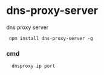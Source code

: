 # dns-proxy-server
dns proxy server

```
 npm install dns-proxy-server -g
```

### cmd

```
  dnsproxy ip port
```

